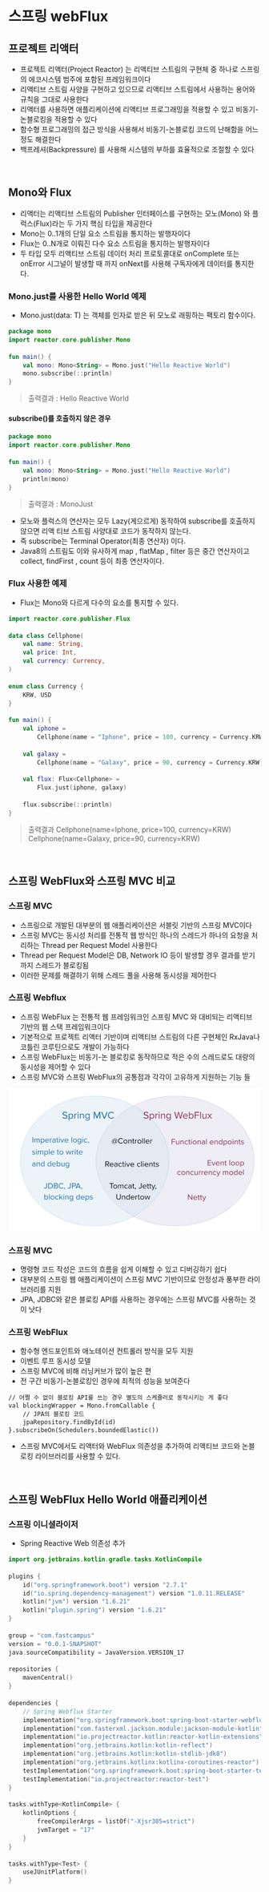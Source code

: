 # 스프링 webFlux

## 프로젝트 리액터

- 프로젝트 리액터(Project Reactor) 는 리액티브 스트림의 구현체 중 하나로 스프링의 에코시스템 범주에 포함된 프레임워크이다
- 리액티브 스트림 사양을 구현하고 있으므로 리액티브 스트림에서 사용하는 용어와 규칙을 그대로 사용한다
- 리액터를 사용하면 애플리케이션에 리액티브 프로그래밍을 적용할 수 있고 비동기-논블로킹을 적용할 수 있다
- 함수형 프로그래밍의 접근 방식을 사용해서 비동기-논블로킹 코드의 난해함을 어느정도 해결한다
- 백프레셔(Backpressure) 를 사용해 시스템의 부하를 효율적으로 조절할 수 있다

<br/>

## Mono와 Flux

- 리액터는 리액티브 스트림의 Publisher 인터페이스를 구현하는 모노(Mono) 와 플럭스(Flux)라는 두 가지 핵심 타입을 제공한다
- Mono는 0..1개의 단일 요소 스트림을 통지하는 발행자이다
- Flux는 0..N개로 이뤄진 다수 요소 스트림을 통지하는 발행자이다
- 두 타입 모두 리액티브 스트림 데이터 처리 프로토콜대로 onComplete 또는 onError 시그널이 발생할 때 까지 onNext를 사용해 구독자에게 데이터를 통지한다.

### Mono.just를 사용한 Hello World 예제
- Mono.just(data: T) 는 객체를 인자로 받은 뒤 모노로 래핑하는 팩토리 함수이다.

```kotlin
package mono
import reactor.core.publisher.Mono

fun main() {
    val mono: Mono<String> = Mono.just("Hello Reactive World")
    mono.subscribe(::println)
}
```

> 출력결과 : Hello Reactive World

#### subscribe()를 호출하지 않은 경우

```kotlin
package mono
import reactor.core.publisher.Mono

fun main() {
    val mono: Mono<String> = Mono.just("Hello Reactive World")
    println(mono)
}
```

> 출력결과 : MonoJust

- 모노와 플럭스의 연산자는 모두 Lazy(게으르게) 동작하여 subscribe를 호출하지 않으면 리액 티브 스트림 사양대로 코드가 동작하지 않는다.
- 즉 subscribe는 Terminal Operator(최종 연산자) 이다.
- Java8의 스트림도 이와 유사하게 map , flatMap , filter 등은 중간 연산자이고 collect, findFirst , count 등이 최종 연산자이다.

### Flux 사용한 예제

- Flux는 Mono와 다르게 다수의 요소를 통지할 수 있다.

```kotlin
import reactor.core.publisher.Flux

data class Cellphone(
    val name: String,
    val price: Int,
    val currency: Currency,
)

enum class Currency {
    KRW, USD
}

fun main() {
    val iphone =
        Cellphone(name = "Iphone", price = 100, currency = Currency.KRW)
    
    val galaxy =
        Cellphone(name = "Galaxy", price = 90, currency = Currency.KRW)
    
    val flux: Flux<Cellphone> =
        Flux.just(iphone, galaxy)
    
    flux.subscribe(::println)
}
```

> 출력결과
> Cellphone(name=Iphone, price=100, currency=KRW)
> Cellphone(name=Galaxy, price=90, currency=KRW)

<br/>

## 스프링 WebFlux와 스프링 MVC 비교

### 스프링 MVC

- 스프링으로 개발된 대부분의 웹 애플리케이션은 서블릿 기반의 스프링 MVC이다
- 스프링 MVC는 동시성 처리를 전통적 웹 방식인 하나의 스레드가 하나의 요청을 처리하는 Thread per Request Model 사용한다
- Thread per Request Model은 DB, Network IO 등이 발생할 경우 결과를 받기까지 스레드가 블로킹됨
- 이러한 문제를 해결하기 위해 스레드 풀을 사용해 동시성을 제어한다

### 스프링 Webflux

- 스프링 WebFlux 는 전통적 웹 프레임워크인 스프링 MVC 와 대비되는 리액티브 기반의 웹 스택 프레임워크이다
- 기본적으로 프로젝트 리액터 기반이며 리액티브 스트림의 다른 구현체인 RxJava나 코틀린 코루틴으로도 개발이 가능하다
- 스프링 WebFlux는 비동기-논 블로킹로 동작하므로 적은 수의 스레드로도 대량의 동시성을 제어할 수 있다
- 스프링 MVC와 스프링 WebFlux의 공통점과 각각이 고유하게 지원하는 기능 들

![img.png](../_image/webflux_004_1.png)

### 스프링 MVC
- 명령형 코드 작성은 코드의 흐름을 쉽게 이해할 수 있고 디버깅하기 쉽다
- 대부분의 스프링 웹 애플리케이션이 스프링 MVC 기반이므로 안정성과 풍부한 라이브러리를 지원
- JPA, JDBC와 같은 블로킹 API를 사용하는 경우에는 스프링 MVC를 사용하는 것이 낫다

### 스프링 WebFlux
- 함수형 엔드포인트와 애노테이션 컨트롤러 방식을 모두 지원
- 이벤트 루프 동시성 모델
- 스프링 MVC에 비해 러닝커브가 많이 높은 편
- 전 구간 비동기-논블로킹인 경우에 최적의 성능을 보여준다

```
// 어쩔 수 없이 블로킹 API를 쓰는 경우 별도의 스케쥴러로 동작시키는 게 좋다
val blockingWrapper = Mono.fromCallable {
    // JPA의 블로킹 코드
    jpaRepository.findById(id)
}.subscribeOn(Schedulers.boundedElastic())
```

- 스프링 MVC에서도 리액터와 WebFlux 의존성을 추가하여 리액티브 코드와 논블로킹 라이브러리를 사용할 수 있다.

<br/>

## 스프링 WebFlux Hello World 애플리케이션

### 스프링 이니셜라이저

- Spring Reactive Web 의존성 추가

```kotlin
import org.jetbrains.kotlin.gradle.tasks.KotlinCompile

plugins {
    id("org.springframework.boot") version "2.7.1"
    id("io.spring.dependency-management") version "1.0.11.RELEASE"
    kotlin("jvm") version "1.6.21"
    kotlin("plugin.spring") version "1.6.21"
}

group = "com.fastcampus"
version = "0.0.1-SNAPSHOT"
java.sourceCompatibility = JavaVersion.VERSION_17

repositories {
    mavenCentral()
}

dependencies {
    // Spring Webflux Starter
    implementation("org.springframework.boot:spring-boot-starter-webflux")
    implementation("com.fasterxml.jackson.module:jackson-module-kotlin")
    implementation("io.projectreactor.kotlin:reactor-kotlin-extensions")
    implementation("org.jetbrains.kotlin:kotlin-reflect")
    implementation("org.jetbrains.kotlin:kotlin-stdlib-jdk8")
    implementation("org.jetbrains.kotlinx:kotlinx-coroutines-reactor")
    testImplementation("org.springframework.boot:spring-boot-starter-test")
    testImplementation("io.projectreactor:reactor-test")
}

tasks.withType<KotlinCompile> {
    kotlinOptions {
        freeCompilerArgs = listOf("-Xjsr305=strict")
        jvmTarget = "17"
    }
}

tasks.withType<Test> {
    useJUnitPlatform()
}
```

